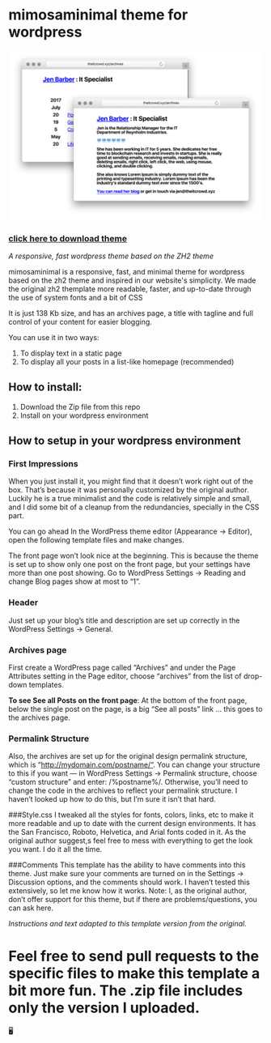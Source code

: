 # mimosaminimal theme for wordpress

![demo image](https://github.com/danilosierrac/mimosaminimal/blob/master/mimosaminimal5.png?raw=true)

### [click here to download theme](https://github.com/danilosierrac/mimosaminimal/raw/master/mimosaminimal.zip)

*A responsive, fast wordpress theme based on the ZH2 theme*

mimosaminimal is a responsive, fast, and minimal theme for wordpress based on the zh2 theme and inspired in our website's simplicity. We made the original zh2 themplate more readable, faster, and up-to-date through the use of system fonts and a bit of CSS

It is just 138 Kb size, and has an archives page, a title with tagline and full control of your content for easier blogging.

You can use it in two ways:

1. To display text in a static page
2. To display all your posts in a list-like homepage (recommended)

## How to install:

1. Download the Zip file from this repo
2. Install on your wordpress environment

## How to setup in your wordpress environment

### First Impressions

When you just install it, you might find that it doesn’t work right out of the box. That’s because it was personally customized by the original author. Luckily he is a true minimalist and the code is relatively simple and small, and I did some bit of a cleanup from the redundancies, specially in the CSS part.

You can go ahead In the WordPress theme editor (Appearance -> Editor), open the following template files and make changes.

The front page won’t look nice at the beginning. This is because the theme is set up to show only one post on the front page, but your settings have more than one post showing. Go to WordPress Settings -> Reading and change Blog pages show at most to “1”.

### Header
Just set up your blog’s title and description are set up correctly in the WordPress Settings -> General.

### Archives page
First create a WordPress page called “Archives” and under the Page Attributes setting in the Page editor, choose “archives” from the list of drop-down templates.

**To see See all Posts on the front page**: At the bottom of the front page, below the single post on the page, is a big “See all posts” link … this goes to the archives page.

### Permalink Structure
Also, the archives are set up for the original design permalink structure, which is “http://mydomain.com/postname/“. You can change your structure to this if you want — in WordPress Settings -> Permalink structure, choose “custom structure” and enter: /%postname%/. Otherwise, you’ll need to change the code in the archives to reflect your permalink structure. I haven’t looked up how to do this, but I’m sure it isn’t that hard.

###Style.css
I tweaked all the styles for fonts, colors, links, etc to make it more readable and up to date with the current design environments. It has the San Francisco, Roboto, Helvetica, and Arial fonts coded in it. As the original author suggest,s feel free to mess with everything to get the look you want. I do it all the time.

###Comments
This template has the ability to have comments into this theme. Just make sure your comments are turned on in the Settings -> Discussion options, and the comments should work. I haven’t tested this extensively, so let me know how it works.
Note: I, as the original author, don’t offer support for this theme, but if there are problems/questions, you can ask here.

*Instructions and text adapted to this template version from the original.* 

#  Feel free to send pull requests to the specific files to make this template a bit more fun. The .zip file includes only the version I uploaded.

🖥
